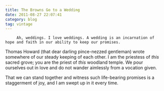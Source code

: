 ```yaml
---
title: The Browns Go to a Wedding
date: 2011-08-27 22:07:41
category: blog
tag: vintage
---
```

         Ah, weddings. I love weddings. A wedding is an incarnation of hope and faith in our ability to keep our promises. 

 Thomas Howard (that dear darling pince-nezzed gentleman) wrote somewhere of our steady keeping of each other. I am the priestess of _this_ sacred grove; you are the priest of _this_ woodland temple. We pour ourselves out in love and do not wander aimlessly from a vocation given. 

 That we can stand together and witness such life-bearing promises is a staggerment of joy, and I am swept up in it every time. 